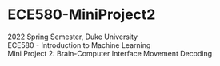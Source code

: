 # ECE580-MiniProject2
2022 Spring Semester, Duke University  
ECE580 - Introduction to Machine Learning  
Mini Project 2: Brain-Computer Interface Movement Decoding
